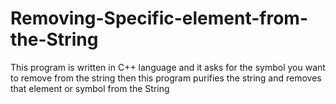 # Removing-Specific-element-from-the-String
This program is written in C++ language and it asks for the symbol you want to remove from the string then this program purifies the string and removes that element or symbol from the String
